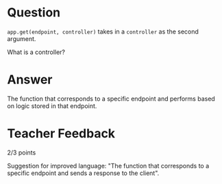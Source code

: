 # Question

`app.get(endpoint, controller)` takes in a `controller` as the second argument.

What is a controller?

# Answer
The function that corresponds to a specific endpoint and performs based on logic stored in that endpoint. 

# Teacher Feedback

2/3 points

Suggestion for improved language: "The function that corresponds to a specific endpoint and sends a response to the client".